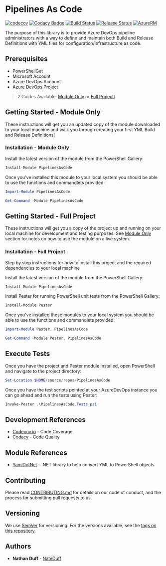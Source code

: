 # Pipelines As Code
[![codecov](https://codecov.io/gh/NateDuff/PipelinesAsCode/branch/master/graph/badge.svg)](https://codecov.io/gh/NateDuff/PipelinesAsCode)
[![Codacy Badge](https://api.codacy.com/project/badge/Grade/a1a1144423c64e3b8eed8f1a12e843b2)](https://www.codacy.com/app/NateDuff/PipelinesAsCode?utm_source=github.com&amp;utm_medium=referral&amp;utm_content=NateDuff/PipelinesAsCode&amp;utm_campaign=Badge_Grade)
[![Build Status](https://dev.azure.com/NateDuff/PipelinesAsCode/_apis/build/status/CI%20Build?branchName=master)](https://dev.azure.com/NateDuff/PipelinesAsCode/_build/latest?definitionId=28&branchName=master)
[![Release Status](https://vsrm.dev.azure.com/NateDuff/_apis/public/Release/badge/ad13437d-ad6a-43cb-af82-61d7294a999e/1/1)](https://vsrm.dev.azure.com/NateDuff/_apis/public/Release/badge/ad13437d-ad6a-43cb-af82-61d7294a999e/1/1)
[![AzureRM](https://img.shields.io/powershellgallery/v/PipelinesAsCode.svg?style=flat-square&label=PowerShellGallery)](https://www.powershellgallery.com/packages/PipelinesAsCode/)

The purpose of this library is to provide Azure DevOps pipeline administrators with a way to define and maintain both Build and Release Definitions with YML files for configuration/infrastructure as code. 

## Prerequisites
*   PowerShellGet  
*   Microsoft Account   
*   Azure DevOps Account    
*   Azure DevOps Project

> 2 Guides Available: [Module Only](#Getting-Started---Module-only) or [Full Project](#Getting-Started---Full-Project))

## Getting Started - Module Only
These instructions will get you an updated copy of the module downloaded to your local machine and walk you through creating your first YML Build and Release Definitions!

### Installation - Module Only
Install the latest version of the module from the PowerShell Gallery:

```powershell
Install-Module PipelinesAsCode
```

Once you've installed this module to your local system you should be able to use the functions and commandlets provided:

```powershell
Import-Module PipelinesAsCode

Get-Command -Module PipelinesAsCode
```

## Getting Started - Full Project
These instructions will get you a copy of the project up and running on your local machine for development and testing purposes. See [Module Only](#Getting-Started---Module-only) section for notes on how to use the module on a live system.

### Installation - Full Project
Step by step instructions for how to install this project and the required dependencies to your local machine

Install the latest version of the module from the PowerShell Gallery:

```powershell
Install-Module PipelinesAsCode
```

Install Pester for running PowerShell unit tests from the PowerShell Gallery:

```powershell
Install-Module Pester
```

Once you've installed these modules to your local system you should be able to use the functions and commandlets provided:

```powershell
Import-Module Pester, PipelinesAsCode

Get-Command -Module Pester, PipelinesAsCode
```

## Execute Tests
Once you have the project and Pester module installed, open PowerShell and navigate to the project directory:

```powershell
Set-Location $HOME/source/repos/PipelinesAsCode
```

Once you have the test scripts pointed at your AzureDevOps instance you can go ahead and run the tests using Pester:

```powershell
Invoke-Pester .\PipelinesAsCode.Tests.ps1
```

## Development References
*    [Codecov.io](https://codecov.io) - Code Coverage
*    [Codacy](https://codacy.com) - Code Quality

## Module References
*   [YamlDotNet](https://github.com/aaubry/YamlDotNet) - .NET library to help convert YML to PowerShell objects

## Contributing
Please read [CONTRIBUTING.md](https://gist.github.com/PurpleBooth/b24679402957c63ec426) for details on our code of conduct, and the process for submitting pull requests to us.

## Versioning
We use [SemVer](http://semver.org/) for versioning. For the versions available, see the [tags on this repository](https://github.com/NateDuff/PipelinesAsCode/tags). 

## Authors
*    **Nathan Duff** - [NateDuff](https://github.com/NateDuff)

<!-- 
See also the list of [contributors](https://github.com/your/project/contributors) who participated in this project. 

## License

This project is licensed under the MIT License - see the [LICENSE.md](LICENSE.md) file for details

## Acknowledgments

* Hat tip to anyone whose code was used
* Inspiration
* etc
-->